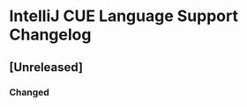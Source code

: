 <!-- Keep a Changelog guide -> https://keepachangelog.com -->

# IntelliJ CUE Language Support Changelog

## [Unreleased]
### Changed